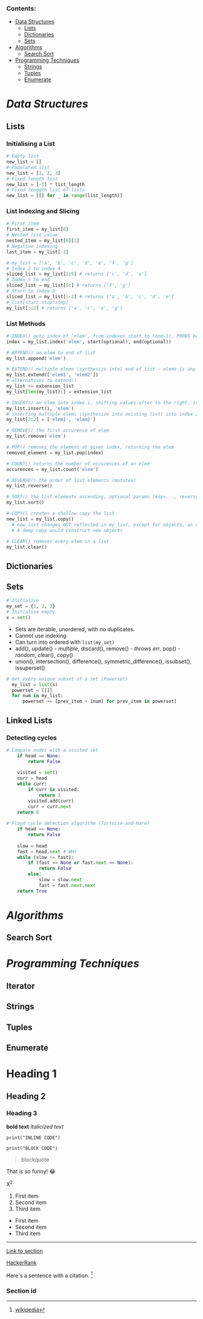 ### Contents:
- [Data Structures](#data-structures)
  - [Lists](#lists)
  - [Dictionaries](#dictionaries)
  - [Sets](#sets)
- [Algorithms](#algorithms)
  - [Search Sort](#search-sort)
- [Programming Techniques](#programming-techniques)
  - [Strings](#strings)
  - [Tuples](#tuples)
  - [Enumerate](#enumerate)

# *Data Structures*
## Lists
### Initialising a List
```python
# Empty list
new_list = []
# Populated list
new_list = [1, 2, 3]
# Fixed length list
new_list = [-1] * list_length
# Fixed lenggth list of lists
new_list = [[] for _ in range(list_length)]
```
### List Indexing and Slicing
```python
# First item
first_item = my_list[0]
# Nested list value
nested_item = my_list[0][1]
# Negative indexing
last_item = my_list[-1]

# my_list = ['a', 'b', 'c', 'd', 'e', 'f', 'g']
# Index 2 to index 4
sliced_list = my_list[2:5] # returns ['c', 'd', 'e']
# Index 5 to end
sliced_list = my_list[5:] # returns ['f', 'g']
# Start to index 5
sliced_list = my_list[:-2] # returns ['a', 'b', 'c', 'd', 'e']
# list[start:stop:step]
my_list[::2] # returns ['a', 'c', 'e', 'g']
```
   
### List Methods
```python
# INDEX() gets index of 'elem', from indexes start to (end-1), PROBS better to slice before
index = my_list.index('elem', start(optional), end(optional))

# APPEND() an elem to end of list
my_list.append('elem')

# EXTEND() multiple elems (synthesize into) end of list - elems is any iterable
my_list.extend(['elem1', 'elem2'])
# alternatives to extend()
my_list += extension_list
my_list[len(my_list):] = extension_list

# INSERT() an elem into index i, shifting values after to the right. i=0 inserts at list start
my_list.insert(i, 'elem')
# inserting multiple elems (synthesize into existing list) into index 2
my_list[2:2] = ['elem1', 'elem2']

# REMOVE() the first occurence of elem
my_list.remove('elem')

# POP() removes the element at given index, returning the elem
removed_element = my_list.pop(index)

# COUNT() returns the number of occurences of an elem
occurences = my_list.count('elem')

# REVERSE() the order of list elements (mutates)
my_list.reverse()

# SORT() the list elements ascending, optional params (key=..., reverse=...) (mutates)
my_list.sort()

# COPY() creates a shallow copy the list 
new_list = my_list.copy()
  # new_list changes NOT reflected in my_list, except for objects, as shallow copy uses O.G. references
  # A deep copy would construct new objects
  
# CLEAR() removes every elem in a list
my_list.clear()
```
   
## Dictionaries 
   
## Sets  
```python
# Initialise
my_set = {1, 2, 3}
# Initialise empty
x = set()
```
- Sets are iterable, unordered, with no duplicates.
- Cannot use indexing
- Can turn into ordered with `list(my_set)`
- add(), update() - *multiple*, discard(), remove() - *throws err*, pop() - *random*, clear(), copy()
- union(), intersection(), difference(), symmetric_difference(), issubset(), issuperset()

```python
# Get every unique subset of a set (Powerset)
  my_list = list(s) 
  powerset = [[]]
  for num in my_list:
      powerset += [prev_item + [num] for prev_item in powerset]
```

## Linked Lists 
### Detecting cycles
```python
# Compare nodes with a visited set
    if head == None:
        return False
        
    visited = set()
    curr = head
    while curr:
        if curr in visited:
            return 1
        visited.add(curr)
        curr = curr.next
    return 0
    
# Floyd cycle detection algorithm (Tortoise-and-Hare) 
    if head == None:
        return False
        
    slow = head
    fast = head.next # WHY
    while (slow != fast):
        if (fast == None or fast.next == None):
            return False
        else:
            slow = slow.next
            fast = fast.next.next
    return True
```
   
# *Algorithms*
## Search Sort
   
# *Programming Techniques*
## Iterator

## Strings
   
## Tuples  
   
## Enumerate
   

# Heading 1
## Heading 2
### Heading 3

**bold text** 
*italicized text*

`print("INLINE CODE")`

```
print("BLOCK CODE")
```

> blockquote

That is so funny! :joy:

X<sup>2</sup>

1. First item
2. Second item
3. Third item

- First item
- Second item
- Third item

---

[Link to section](#section-id)
  
[HackerRank](https://www.hackerrank.com/dashboard)

Here's a sentence with a citation. [^1]
[^1]: [wikipedia](https://www.wikipedia.org/)

### Section id

